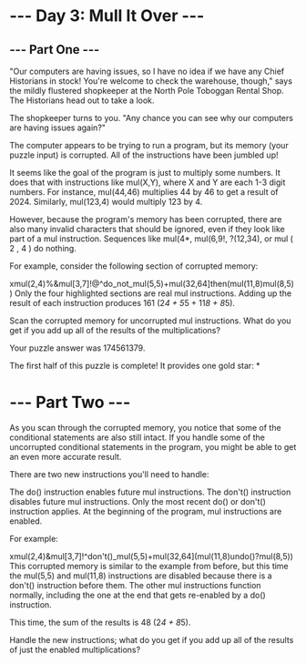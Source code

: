# --- Day 3: Mull It Over ---

## --- Part One ---

"Our computers are having issues, so I have no idea if we have any Chief Historians in stock! You're welcome to check the warehouse, though," says the mildly flustered shopkeeper at the North Pole Toboggan Rental Shop. The Historians head out to take a look.

The shopkeeper turns to you. "Any chance you can see why our computers are having issues again?"

The computer appears to be trying to run a program, but its memory (your puzzle input) is corrupted. All of the instructions have been jumbled up!

It seems like the goal of the program is just to multiply some numbers. It does that with instructions like mul(X,Y), where X and Y are each 1-3 digit numbers. For instance, mul(44,46) multiplies 44 by 46 to get a result of 2024. Similarly, mul(123,4) would multiply 123 by 4.

However, because the program's memory has been corrupted, there are also many invalid characters that should be ignored, even if they look like part of a mul instruction. Sequences like mul(4*, mul(6,9!, ?(12,34), or mul ( 2 , 4 ) do nothing.

For example, consider the following section of corrupted memory:

xmul(2,4)%&mul[3,7]!@^do_not_mul(5,5)+mul(32,64]then(mul(11,8)mul(8,5))
Only the four highlighted sections are real mul instructions. Adding up the result of each instruction produces 161 (2*4 + 5*5 + 11*8 + 8*5).

Scan the corrupted memory for uncorrupted mul instructions. What do you get if you add up all of the results of the multiplications?

Your puzzle answer was 174561379.

The first half of this puzzle is complete! It provides one gold star: *

# --- Part Two ---

As you scan through the corrupted memory, you notice that some of the conditional statements are also still intact. If you handle some of the uncorrupted conditional statements in the program, you might be able to get an even more accurate result.

There are two new instructions you'll need to handle:

The do() instruction enables future mul instructions.
The don't() instruction disables future mul instructions.
Only the most recent do() or don't() instruction applies. At the beginning of the program, mul instructions are enabled.

For example:

xmul(2,4)&mul[3,7]!^don't()_mul(5,5)+mul(32,64](mul(11,8)undo()?mul(8,5))
This corrupted memory is similar to the example from before, but this time the mul(5,5) and mul(11,8) instructions are disabled because there is a don't() instruction before them. The other mul instructions function normally, including the one at the end that gets re-enabled by a do() instruction.

This time, the sum of the results is 48 (2*4 + 8*5).

Handle the new instructions; what do you get if you add up all of the results of just the enabled multiplications?




